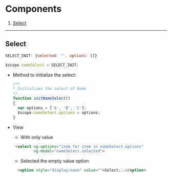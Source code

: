 # Components

1. [Select](#select)

---

## Select
``` Javascript
SELECT_INIT: {selected: '', options: []}
```

``` Javascript
$scope.nameSelect = SELECT_INIT;
```

* Method to initialize the select:
  
  ``` Javascript
  /**
  * Initializes the select of Name
  */
  function initNameSelect()
  {
    var options = ['A', 'B', 'C'];
    $scope.nameSelect.options = options;
  }
  ```
* View
  * With only value
  ``` HTML
   <select ng-options="item for item in nameSelect.options"
           ng-model="nameSelect.selected">
  ```
  * Selected the empty value option
  ``` HTML
    <option style="display:none" value="">Select...</option>
  ```
